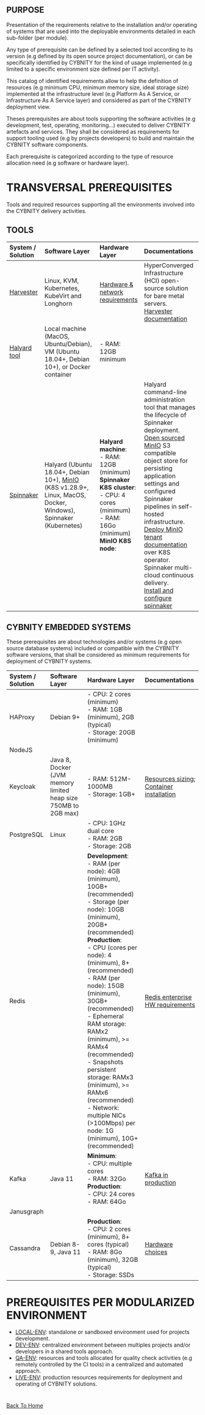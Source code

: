 ## PURPOSE
Presentation of the requirements relative to the installation and/or operating of systems that are used into the deployable environments detailed in each sub-folder (per module).

Any type of prerequisite can be defined by a selected tool according to its version (e.g defined by its open source project documentation), or can be specifically identified by CYBNITY for the kind of usage implemented (e.g limited to a specific environment size defined per IT activity).

This catalog of identified requirements allow to help the definition of resources (e.g minimum CPU, minimum memory size, ideal storage size) implemented at the infrastructure level (e.g Platform As A Service, or Infrastructure As A Service layer) and considered as part of the CYBNITY deployment view.

Theses prerequisites are about tools supporting the software activities (e.g development, test, operating, monitoring...) executed to deliver CYBNITY artefacts and services. They shall be considered as requirements for support tooling used (e.g by projects developers) to build and maintain the CYBNITY software components.

Each prerequisite is categorized according to the type of resource allocation need (e.g software or hardware layer).

# TRANSVERSAL PREREQUISITES
Tools and required resources supporting all the environments involved into the CYBNITY delivery activities.

## TOOLS
|System / Solution|Software Layer|Hardware Layer|Documentations|
|:--|:--|:--|:--|
|[Harvester](https://harvesterhci.io/)|Linux, KVM, Kubernetes, KubeVirt and Longhorn|[Hardware & network requirements](https://docs.harvesterhci.io/v1.3/install/requirements)|HyperConverged Infrastructure (HCI) open-source solution for bare metal servers.<br>[Harvester documentation](https://docs.harvesterhci.io/v1.3)|
|[Halyard tool](https://spinnaker.io/docs/reference/halyard/)|Local machine (MacOS, Ubuntu/Debian), VM (Ubuntu 18.04+, Debian 10+), or Docker container|- RAM: 12GB minimum||Halyard is a command-line administration tool that manages the lifecycle of a Spinnaker deployment, including writing & validating a deployment’s configuration, deploying each of Spinnaker’s microservices, and updating the deployment.<br>[Install and configure spinnaker](https://spinnaker.io/docs/setup/install/); [local install doc](https://spinnaker.io/docs/setup/install/environment/#local-debian); [docker install doc](https://spinnaker.io/docs/setup/install/halyard/#install-halyard-on-docker)|
|[Spinnaker](https://spinnaker.io/)|Halyard (Ubuntu 18.04+, Debian 10+), [MinIO](https://min.io/) (K8S v1.28.9+, Linux, MacOS, Docker, Windows), Spinnaker (Kubernetes)|__Halyard machine__:<br>- RAM: 12GB (minimum)<br>__Spinnaker K8S cluster__:<br>- CPU: 4 cores (minimum)<br>- RAM: 16Go (minimum)<br>__MinIO K8S node__:|Halyard command-line administration tool that manages the lifecycle of Spinnaker deployment.<br>[Open sourced MinIO](https://github.com/minio/minio) S3 compatible object store for persisting application settings and configured Spinnaker pipelines in self-hosted infrastructure.<br>[Deploy MinIO tenant documentation](https://min.io/docs/minio/kubernetes/upstream/operations/install-deploy-manage/deploy-minio-tenant.html#deploy-minio-distributed) over K8S operator.<br>Spinnaker multi-cloud continuous delivery.<br>[Install and configure spinnaker](https://spinnaker.io/docs/setup/install/)|

## CYBNITY EMBEDDED SYSTEMS
These prerequisites are about technologies and/or systems (e.g open source database systems) included or compatible with the CYBNITY software versions, that shall be considered as minimum requirements for deployment of CYBNITY systems.

|System / Solution|Software Layer|Hardware Layer|Documentations|
|:--|:--|:--|:--|
|HAProxy|Debian 9+|- CPU: 2 cores (minimum)<br>- RAM: 1GB (minimum), 2GB (typical)<br>- Storage: 20GB (minimum)||
|NodeJS||||
|Keycloak|Java 8, Docker (JVM memory limited heap size 750MB to 2GB max)|- RAM: 512M-1000MB<br>- Storage: 1GB+|[Resources sizing](https://www.keycloak.org/high-availability/concepts-memory-and-cpu-sizing); [Container installation](https://www.keycloak.org/server/containers)|
|PostgreSQL|Linux|- CPU: 1GHz dual core<br>- RAM: 2GB<br>- Storage: 2GB||
|Redis||__Development__:<br>- RAM (per node): 4GB (minimum), 10GB+ (recommended)<br>- Storage (per node): 10GB (minimum), 20GB+ (recommended)<br>__Production__:<br>- CPU (cores per node): 4 (minimum), 8+ (recommended)<br>- RAM (per node): 15GB (minimum), 30GB+ (recommended)<br>- Ephemeral RAM storage: RAMx2 (minimum), >= RAMx4 (recommended)<br>- Snapshots persistent storage: RAMx3 (minimum), >= RAMx6 (recommended)<br>- Network: multiple NICs (>100Mbps) per node: 1G (minimum), 10G+ (recommended)|[Redis enterprise HW requirements](https://redis.io/docs/latest/operate/rs/installing-upgrading/install/plan-deployment/hardware-requirements/)|
|Kafka|Java 11|__Minimum__:<br>- CPU: multiple cores<br>- RAM: 32Go<br>__Production__:<br>- CPU: 24 cores<br>- RAM: 64Go|[Kafka in production](https://docs.confluent.io/platform/current/kafka/deployment.html)|
|Janusgraph||||
|Cassandra|Debian 8-9, Java 11|__Production__:<br>- CPU: 2 cores (minimum), 8+ cores (typical)<br>- RAM: 8Go (minimum), 32GB (typical)<br>- Storage: SSDs|[Hardware choices](https://cassandra.apache.org/doc/stable/cassandra/operating/hardware.html)|

# PREREQUISITES PER MODULARIZED ENVIRONMENT
- [LOCAL-ENV](modules/local-env/README.md): standalone or sandboxed environment used for projects development.
- [DEV-ENV](modules/dev-env/README.md): centralized environment between multiples projects and/or developers in a shared tools approach.
- [QA-ENV](modules/qa-env/README.md): resources and tools allocated for quality check activities (e.g remotely controlled by the CI tools) in a centralized and automated approach.
- [LIVE-ENV](modules/live-env/README.md): production resources requirements for deployment and operating of CYBNITY solutions.

#
[Back To Home](README.md)
